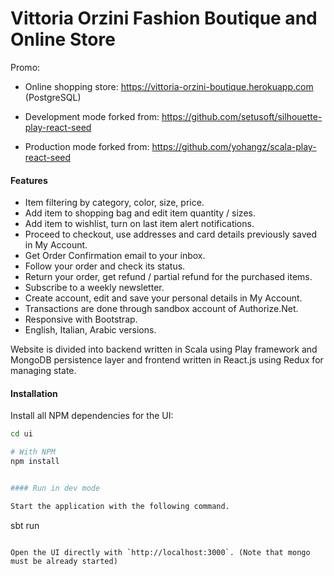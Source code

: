 Vittoria Orzini Fashion Boutique and Online Store
==================================================

Promo:

* Online shopping store: https://vittoria-orzini-boutique.herokuapp.com (PostgreSQL)

* Development mode forked from: https://github.com/setusoft/silhouette-play-react-seed
* Production mode forked from: https://github.com/yohangz/scala-play-react-seed

#### Features

* Item filtering by category, color, size, price.
* Add item to shopping bag and edit item quantity / sizes.
* Add item to wishlist, turn on last item alert notifications.
* Proceed to checkout, use addresses and card details previously saved in My Account.
* Get Order Confirmation email to your inbox.
* Follow your order and check its status.
* Return your order, get refund / partial refund for the purchased items.
* Subscribe to a weekly newsletter.
* Create account, edit and save your personal details in My Account.
* Transactions are done through sandbox account of Authorize.Net.
* Responsive with Bootstrap.
* English, Italian, Arabic versions.

Website is divided into backend written in Scala using Play framework and MongoDB persistence layer
and frontend written in React.js using Redux for managing state.

#### Installation

Install all NPM dependencies for the UI:

```bash
cd ui

# With NPM
npm install


#### Run in dev mode

Start the application with the following command.

```
sbt run
```

Open the UI directly with `http://localhost:3000`. (Note that mongo must be already started)
